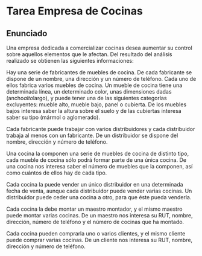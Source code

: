 # Tarea Empresa de Cocinas

## Enunciado

Una empresa dedicada a comercializar cocinas desea aumentar su control sobre aquellos elementos que le afectan. Del resultado del análisis realizado se obtienen las siguientes informaciones:

Hay una serie de fabricantes de muebles de cocina. De cada fabricante se dispone de un nombre, una dirección y un número de teléfono. Cada uno de ellos fabrica varios muebles de cocina. Un mueble de cocina tiene una determinada línea, un determinado color, unas dimensiones dadas (ancho*alto*largo), y puede tener una de las siguientes categorías excluyentes: mueble alto, mueble bajo, panel o cubierta. De los muebles bajos interesa saber la altura sobre el suelo y de las cubiertas interesa saber su tipo (mármol o aglomerado).

Cada fabricante puede trabajar con varios distribuidores y cada distribuidor trabaja al menos con un fabricante. De un distribuidor se dispone del nombre, dirección y número de teléfono.

Una cocina la componen una serie de muebles de cocina de distinto tipo, cada mueble de cocina sólo podrá formar parte de una única cocina. De una cocina nos interesa saber el número de muebles que la componen, así como cuántos de ellos hay de cada tipo.

Cada cocina la puede vender un único distribuidor en una determinada fecha de venta, aunque cada distribuidor puede vender varias cocinas. Un distribuidor puede ceder una cocina a otro, para que éste pueda venderla.

Cada cocina la debe montar un maestro montador, y el mismo maestro puede montar varias cocinas. De un maestro nos interesa su RUT, nombre, dirección, número de teléfono y el número de cocinas que ha montado.

Cada cocina pueden comprarla uno o varios clientes, y el mismo cliente puede comprar varias cocinas. De un cliente nos interesa su RUT, nombre, dirección y número de teléfono.